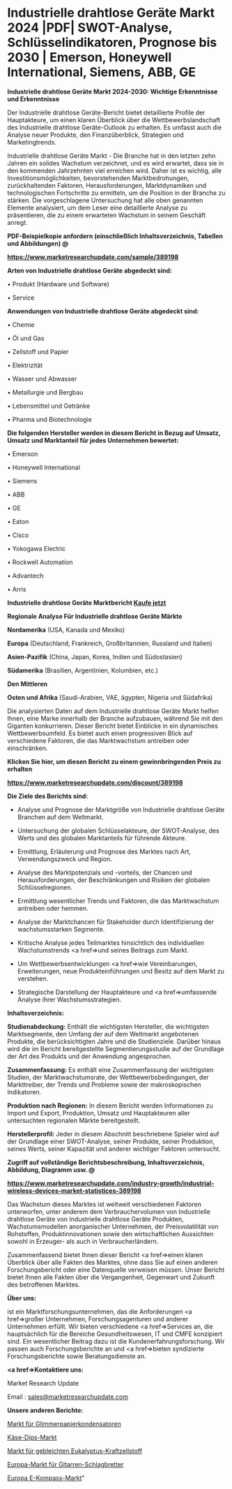 # Industrielle drahtlose Geräte Markt 2024 |PDF| SWOT-Analyse, Schlüsselindikatoren, Prognose bis 2030 | Emerson, Honeywell International, Siemens, ABB, GE

<strong>Industrielle drahtlose Geräte Markt 2024-2030: Wichtige Erkenntnisse und Erkenntnisse</strong>

Der Industrielle drahtlose Geräte-Bericht bietet detaillierte Profile der Hauptakteure, um einen klaren Überblick über die Wettbewerbslandschaft des Industrielle drahtlose Geräte-Outlook zu erhalten. Es umfasst auch die Analyse neuer Produkte, den Finanzüberblick, Strategien und Marketingtrends.

Industrielle drahtlose Geräte Markt - Die Branche hat in den letzten zehn Jahren ein solides Wachstum verzeichnet, und es wird erwartet, dass sie in den kommenden Jahrzehnten viel erreichen wird. Daher ist es wichtig, alle Investitionsmöglichkeiten, bevorstehenden Marktbedrohungen, zurückhaltenden Faktoren, Herausforderungen, Marktdynamiken und technologischen Fortschritte zu ermitteln, um die Position in der Branche zu stärken. Die vorgeschlagene Untersuchung hat alle oben genannten Elemente analysiert, um dem Leser eine detaillierte Analyse zu präsentieren, die zu einem erwarteten Wachstum in seinem Geschäft anregt.



<strong><b>PDF-Beispielkopie anfordern (einschließlich Inhaltsverzeichnis, Tabellen und Abbildungen) @ </b></strong>

<strong><a href=https://www.marketresearchupdate.com/sample/389198>

<strong>https://www.marketresearchupdate.com/sample/389198</u></a></strong></strong>



<strong>Arten von Industrielle drahtlose Geräte abgedeckt sind:</strong>

• Produkt (Hardware und Software)

• Service



<strong>Anwendungen von Industrielle drahtlose Geräte abgedeckt sind:</strong>

• Chemie

• Öl und Gas

• Zellstoff und Papier

• Elektrizität

• Wasser und Abwasser

• Metallurgie und Bergbau

• Lebensmittel und Getränke

• Pharma und Biotechnologie



<strong>Die folgenden Hersteller werden in diesem Bericht in Bezug auf Umsatz, Umsatz und Marktanteil für jedes Unternehmen bewertet:</strong>

• Emerson

• Honeywell International

• Siemens

• ABB

• GE

• Eaton

• Cisco

• Yokogawa Electric

• Rockwell Automation

• Advantech

• Arris



<strong>Industrielle drahtlose Geräte Marktbericht <a href=https://www.marketresearchupdate.com/buynow/389198>Kaufe jetzt</a></strong>



<strong>Regionale Analyse Für Industrielle drahtlose Geräte Märkte</strong>



<strong>Nordamerika</strong> (USA, Kanada und Mexiko)



<strong>Europa</strong> (Deutschland, Frankreich, Großbritannien, Russland und Italien)



<strong>Asien-Pazifik</strong> (China, Japan, Korea, Indien und Südostasien)



<strong>Südamerika</strong> (Brasilien, Argentinien, Kolumbien, etc.)



<strong>Den Mittleren</strong> 

<strong>Osten und Afrika</strong> (Saudi-Arabien, VAE, ägypten, Nigeria und Südafrika)

Die analysierten Daten auf dem Industrielle drahtlose Geräte Markt helfen Ihnen, eine Marke innerhalb der Branche aufzubauen, während Sie mit den Giganten konkurrieren. Dieser Bericht bietet Einblicke in ein dynamisches Wettbewerbsumfeld. Es bietet auch einen progressiven Blick auf verschiedene Faktoren, die das Marktwachstum antreiben oder einschränken.



<strong>Klicken Sie hier, um diesen Bericht zu einem gewinnbringenden Preis zu erhalten
</strong>

<strong><a href=https://www.marketresearchupdate.com/discount/389198>https://www.marketresearchupdate.com/discount/389198</b></u></strong></a>



<strong>Die Ziele des Berichts sind:</strong>

- Analyse und Prognose der Marktgröße von Industrielle drahtlose Geräte Branchen auf dem Weltmarkt.

- Untersuchung der globalen Schlüsselakteure, der SWOT-Analyse, des Werts und des globalen Marktanteils für führende Akteure.

- Ermittlung, Erläuterung und Prognose des Marktes nach Art, Verwendungszweck und Region.

- Analyse des Marktpotenzials und -vorteils, der Chancen und Herausforderungen, der Beschränkungen und Risiken der globalen Schlüsselregionen.

- Ermittlung wesentlicher Trends und Faktoren, die das Marktwachstum antreiben oder hemmen.

- Analyse der Marktchancen für Stakeholder durch Identifizierung der wachstumsstarken Segmente.

- Kritische Analyse jedes Teilmarktes hinsichtlich des individuellen Wachstumstrends <a href=>und</a> seines Beitrags zum Markt.

- Um Wettbewerbsentwicklungen <a href=>wie</a> Vereinbarungen, Erweiterungen, neue Produkteinführungen und Besitz auf dem Markt zu verstehen.

- Strategische Darstellung der Hauptakteure und <a href=>umfas</a>sende Analyse ihrer Wachstumsstrategien.



<strong>Inhaltsverzeichnis:</strong>



<strong>Studienabdeckung:</strong> Enthält die wichtigsten Hersteller, die wichtigsten Marktsegmente, den Umfang der auf dem Weltmarkt angebotenen Produkte, die berücksichtigten Jahre und die Studienziele. Darüber hinaus wird die im Bericht bereitgestellte Segmentierungsstudie auf der Grundlage der Art des Produkts und der Anwendung angesprochen.



<strong>Zusammenfassung:</strong> Es enthält eine Zusammenfassung der wichtigsten Studien, der Marktwachstumsrate, der Wettbewerbsbedingungen, der Markttreiber, der Trends und Probleme sowie der makroskopischen Indikatoren.



<strong>Produktion nach Regionen:</strong> In diesem Bericht werden Informationen zu Import und Export, Produktion, Umsatz und Hauptakteuren aller untersuchten regionalen Märkte bereitgestellt.



<strong>Herstellerprofil:</strong> Jeder in diesem Abschnitt beschriebene Spieler wird auf der Grundlage einer SWOT-Analyse, seiner Produkte, seiner Produktion, seines Werts, seiner Kapazität und anderer wichtiger Faktoren untersucht.



<strong><b>Zugriff auf vollständige Berichtsbeschreibung, Inhaltsverzeichnis, Abbildung, Diagramm usw. @ </b></strong>

<strong><a href=https://www.marketresearchupdate.com/industry-growth/industrial-wireless-devices-market-statistices-389198>https://www.marketresearchupdate.com/industry-growth/industrial-wireless-devices-market-statistices-389198</a></strong>

Das Wachstum dieses Marktes ist weltweit verschiedenen Faktoren unterworfen, unter anderem dem Verbrauchervolumen von Industrielle drahtlose Geräte von Industrielle drahtlose Geräte Produkten, Wachstumsmodellen anorganischer Unternehmen, der Preisvolatilität von Rohstoffen, Produktinnovationen sowie den wirtschaftlichen Aussichten sowohl in Erzeuger- als auch in Verbraucherländern.

Zusammenfassend bietet Ihnen dieser Bericht <a href=>einen</a> klaren Überblick über alle Fakten des Marktes, ohne dass Sie auf einen anderen Forschungsbericht oder eine Datenquelle verweisen müssen. Unser Bericht bietet Ihnen alle Fakten über die Vergangenheit, Gegenwart und Zukunft des betroffenen Marktes.



<strong>Über uns:</strong>

 ist ein Marktforschungsunternehmen, das die Anforderungen <a href=>großer</a> Unternehmen, Forschungsagenturen und anderer Unternehmen erfüllt. Wir bieten verschiedene <a href=>Services</a> an, die hauptsächlich für die Bereiche Gesundheitswesen, IT und CMFE konzipiert sind. Ein wesentlicher Beitrag dazu ist die Kundenerfahrungsforschung. Wir passen auch Forschungsberichte an und <a href=>bieten</a> syndizierte Forschungsberichte sowie Beratungsdienste an.



<strong><a href=>Kontaktiere uns:</a></strong>

Market Research Update

Email : sales@marketresearchupdate.com



<strong>Unsere anderen Berichte:</strong>

<a href=https://www.linkedin.com/pulse/mica-paper-capacitor-market-strategic-insights>Markt für Glimmerpapierkondensatoren</a>

<a href=https://www.linkedin.com/pulse/cheese-dips-market-size-industry-growth-factors-applications>Käse-Dips-Markt</a>

<a href=https://www.linkedin.com/pulse/bleached-eucalyptus-kraft-pulp-market-size-share-outlook>Markt für gebleichten Eukalyptus-Kraftzellstoff</a>

<a href=https://www.linkedin.com/pulse/europe-guitar-pickguards-market-2023-global-industry>Europa-Markt für Gitarren-Schlagbretter</a>

<a href=https://www.linkedin.com/pulse/europe-e-compass-market-2023-pointing-capture>Europa E-Kompass-Markt</a>"
